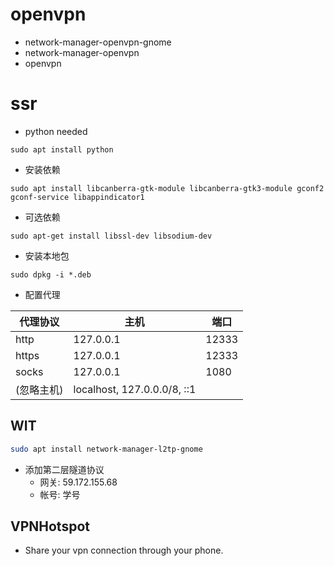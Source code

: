 # openvpn
- network-manager-openvpn-gnome
- network-manager-openvpn
- openvpn


# ssr
- python needed
```shell
sudo apt install python
```
- 安装依赖
```shell
sudo apt install libcanberra-gtk-module libcanberra-gtk3-module gconf2 gconf-service libappindicator1
```
- 可选依赖
```shell
sudo apt-get install libssl-dev libsodium-dev
```
- 安装本地包
```shell
sudo dpkg -i *.deb
```
- 配置代理

| 代理协议 | 主机 | 端口 |
| - | - | - |
| http | 127.0.0.1 | 12333 |
| https | 127.0.0.1 | 12333 |
| socks | 127.0.0.1 | 1080 |
| (忽略主机) |localhost, 127.0.0.0/8, ::1| |

## WIT
```bash
sudo apt install network-manager-l2tp-gnome
```
- 添加第二层隧道协议
  - 网关: 59.172.155.68
  - 帐号: 学号


## VPNHotspot
- Share your vpn connection through your phone.
